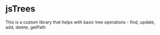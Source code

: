 # jsTrees
This is a custom library that helps with basic tree operations - find, update, add, delete, getPath
